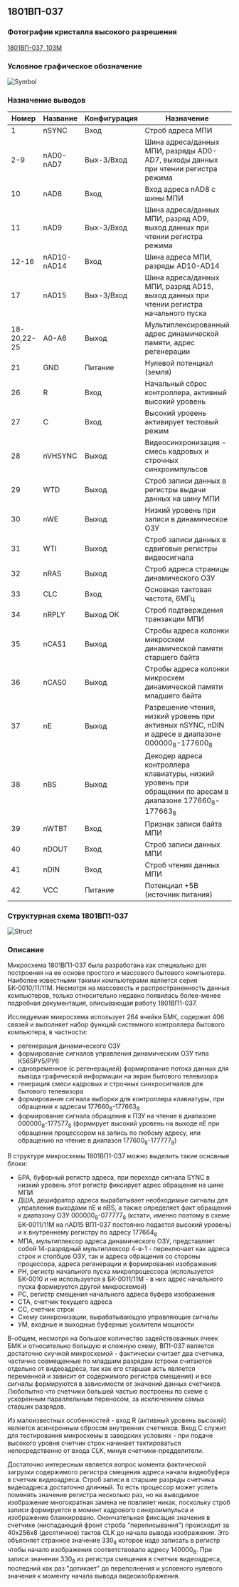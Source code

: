 ## 1801ВП-037

### Фотографии кристалла высокого разрешения
[1801ВП-037, 103M](http://www.1801bm1.com/files/retro/1801/images/vp1-037.jpg)

### Условное графическое обозначение
![Symbol](/037/img/037.png)

### Назначение выводов
| Номер       | Название     | Конфигурация | Назначение
|-------------|--------------|--------------|-----------------------------------------
| 1           | nSYNC        | Вход         | Строб адреса МПИ
| 2-9         | nAD0-nAD7    | Вых-3/Вход   | Шина адреса/данных МПИ, разряды AD0-AD7, выходы данных при чтении регистра режима
| 10          | nAD8         | Вход         | Вход адреса nAD8 с шины МПИ
| 11          | nAD9         | Вых-3/Вход   | Шина адреса/данных МПИ, разряд AD9, выход данных при чтении регистра режима
| 12-16       | nAD10-nAD14  | Вход         | Шина адреса МПИ, разряды AD10-AD14
| 17          | nAD15        | Вых-3/Вход   | Шина адреса/данных МПИ, разряд AD15, выход данных при чтении регистра начального пуска
| 18-20,22-25 | A0-A6        | Выход        | Мультиплексированный адрес динамической памяти, адрес регенерации
| 21          | GND          | Питание      | Нулевой потенциал (земля)
| 26          | R            | Вход         | Начальный сброс контроллера, активный высокий уровень
| 27          | C            | Вход         | Высокий уровень активирует тестовый режим
| 28          | nVHSYNC      | Выход        | Видеосинхронизация - смесь кадровых  и строчных синхроимпульсов
| 29          | WTD          | Выход        | Строб записи данных в регистры выдачи данных на шину МПИ
| 30          | nWE          | Выход        | Низкий уровень при записи в динамическое ОЗУ
| 31          | WTI          | Выход        | Строб записи данных в сдвиговые регистры видеосигнала
| 32          | nRAS         | Выход        | Строб адреса страницы динамического ОЗУ
| 33          | CLC          | Вход         | Основная тактовая частота, 6МГц
| 34          | nRPLY        | Выход ОК     | Строб подтверждения транзакции МПИ
| 35          | nCAS1        | Выход        | Стробы адреса колонки микросхем динамической памяти старшего байта
| 36          | nCAS0        | Выход        | Стробы адреса колонки микросхем динамической памяти младшего байта
| 37          | nE           | Выход        | Разрешение чтения, низкий уровень при активных nSYNC, nDIN и адресе в диапазоне 000000<sub>8</sub>-177600<sub>8</sub>
| 38          | nBS          | Выход        | Декодер адреса контроллера клавиатуры, низкий уровень при обращении по аресам в диапазоне 177660<sub>8</sub>-177663<sub>8</sub>
| 39          | nWTBT        | Вход         | Признак записи байта МПИ
| 40          | nDOUT        | Вход         | Строб записи данных МПИ
| 41          | nDIN         | Вход         | Строб чтения данных МПИ
| 42          | VCC          | Питание      | Потенциал +5В (источник питания)

### Структурная схема 1801ВП1-037
![Struct](/037/img/struct_037.png)

### Описание
Микросхема 1801ВП1-037 была разработана как специально для построения на ее
основе простого и массового бытового компьютера. Наиболее известными такими
компьютерами является серия БК-0010/11/11М. Несмотря на массовость и
распространенность данных компьютеров, только относительно недавно появилась
более-менее подробная документация, описывающая работу 1801ВП1-037.

Исследуемая микросхема использует 264 ячейки БМК, содержит 406 связей и
выполняет набор функций системного контроллера бытового компьютера, в частности:
- регенерация динамического ОЗУ
- формирование сигналов управления динамическим ОЗУ типа К565РУ5/РУ6
- одновременное (с регенерацией) формирование потока данных для вывода
  графической информации на экран бытового телевизора
- генерация смеси кадровых и строчных синхросигналов для бытового телевизора
- формирование сигнала выборки для контроллера клавиатуры, при обращении
  к адресам 177660<sub>8</sub>-177663<sub>8</sub>
- формирование сигнала обращения к ПЗУ на чтение в диапазоне 
  000000<sub>8</sub>-177577<sub>8</sub> (формирует высокий уровень на выходе
  nE при обращении процессором на запись по любому адресу, или обращению
  на чтение в диапазон 177600<sub>8</sub>-177777<sub>8</sub>)

В структуре микросхемы 1801ВП1-037 можно выделить такие основные блоки:
- БРА, буферный регистр адреса, при переходе сигнала SYNC в низкий уровень этот
  регистр фиксирует адрес обращения на шине МПИ
- ДША, дешифратор адреса вырабатывает необходимые сигналы для управления
  выходами nE и nBS, а также определяет факт обращения к диапазону ОЗУ
  000000<sub>8</sub>-077777<sub>8</sub> (кстати, именно поэтому в схеме
  БК-0011/11М на nAD15 ВП1-037 постоянно подается высокий уровень)
  и к внутреннему регистру по адресу 177664<sub>8</sub>
- МПА, мультиплексор адреса динамического ОЗУ, представляет собой 14-разрядный
  мультиплексор 4-в-1 - переключает как адреса строк и столбцов ОЗУ,
  так и адреса обращения со стороны процессора, адреса регенерации
  и формирования изображения
- РН, регистр начального пуска микропроцессора (используется БК-0010 и
  не используется в БК-0011/11М - в них адрес начального пуска формируется
  другой микросхемой)
- РС, регистр смещения начального адреса буфера изображения
- СТА, счетчик текущего адреса
- СС, счетчик строк
- Схему синхронизации, вырабатывающую управляющие сигналы
- УМ, входные и выходные буферные усилители мощности

В-общем, несмотря на большое количество задействованных ячеек БМК и
относительно большую и сложную схему, ВП1-037 является достаточно
скучной микросхемой - фактически считает два счетчика, частично совмещенные по
младшим разрядам (строки считаются отдельно от видеоадреса, так как его старшая
асть является переменной и зависит от содержимого регистра смещения) и все
сигналы формируются в зависимости от значений данных счетчиков. Любопытно что
счетчики большей частью построены по схеме с ускоренным параллельным переносом,
за исключением самых старших разрядов.

Из малоизвестных особенностей - вход R (активный уровень высокий)
является асинхронным сбросом внутренних счетчиков. Вход С служит для
тестирования микросхемы в заводских условиях - при подаче высокого уровня
счетчик строк начинает тактироваться непосредственно от входа CLK, минуя
счетчики-предделители.

Достаточно интересным является вопрос момента фактической загрузки
содержимого регистра смещения адреса начала видеобуфера в счетчик видеоадреса.
Строб записи в старшие разряды счетчика видеоадреса достаточно длинный.
То есть процессор может успеть поменять значение регистра несколько раз,
но на выводимое изображение многократная замена не повлияет никак, поскольку
строб записи формируется в момент кадрового синхроимпульса и изображение
бланкировано. Окончательная фиксация значения в счетчике (ниспадающий фронт
строба "переписывания") происходит за 40x256x8 (десятичное) тактов CLK
до начала вывода изображения. Это объясняет странное значение 330<sub>8</sub>
которое надо записать в регистр чтобы начало изображения соответствовало адресу
140000<sub>8</sub>. При записи значения 330<sub>8</sub> из регистра 
смещения в счетчик видеоадреса, последний как раз "дотикает" до переполнения
и условного нулевого значения к моменту начала вывода видеоизображения.
